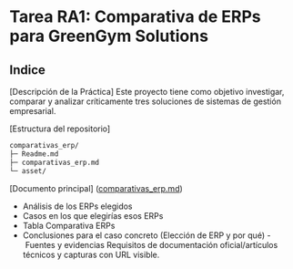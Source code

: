 # Tarea RA1:  Comparativa de ERPs para GreenGym Solutions

## Indice

[Descripción de la Práctica]
Este proyecto tiene como objetivo investigar, comparar y analizar críticamente tres soluciones de sistemas de gestión empresarial.

 [Estructura del repositorio]
```bash
comparativas_erp/ 
├─ Readme.md 
├─ comparativas_erp.md 
└─ asset/
```

[Documento principal] ([comparativas_erp.md](https://github.com/DonBrownie/comparativa_erp/blob/main/comparativas_erp.md))
- Análisis de los ERPs elegidos 
- Casos en los que elegirías esos ERPs 
- Tabla Comparativa ERPs
- Conclusiones para el caso concreto (Elección de ERP y por qué)
- Fuentes y evidencias Requisitos de documentación oficial/artículos técnicos y capturas con URL visible.

